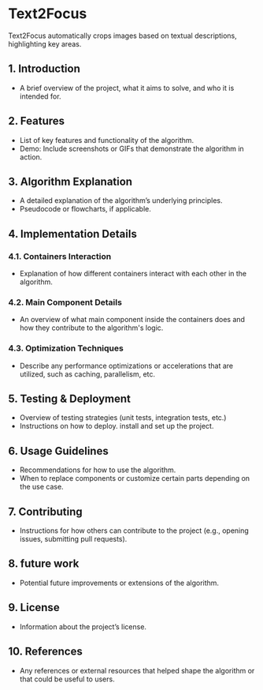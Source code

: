 # Text2Focus

Text2Focus automatically crops images based on textual descriptions, highlighting key areas.

## 1. Introduction

- A brief overview of the project, what it aims to solve, and who it is intended for.

## 2. Features

- List of key features and functionality of the algorithm.
- Demo: Include screenshots or GIFs that demonstrate the algorithm in action.

## 3. Algorithm Explanation

- A detailed explanation of the algorithm’s underlying principles.
- Pseudocode or flowcharts, if applicable.

## 4. Implementation Details

### 4.1. Containers Interaction

- Explanation of how different containers interact with each other in the algorithm.

### 4.2. Main Component Details

- An overview of what main component inside the containers does and how they contribute to the algorithm's logic.

### 4.3. Optimization Techniques

- Describe any performance optimizations or accelerations that are utilized, such as caching, parallelism, etc.

## 5. Testing & Deployment

- Overview of testing strategies (unit tests, integration tests, etc.)
- Instructions on how to deploy. install and set up the project.

## 6. Usage Guidelines

- Recommendations for how to use the algorithm.
- When to replace components or customize certain parts depending on the use case.

## 7. Contributing

- Instructions for how others can contribute to the project (e.g., opening issues, submitting pull requests).

## 8. future work

- Potential future improvements or extensions of the algorithm.

## 9. License

- Information about the project’s license.

## 10. References
- Any references or external resources that helped shape the algorithm or that could be useful to users.
